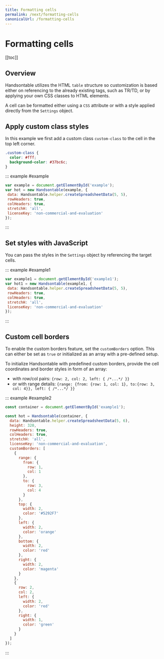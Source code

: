 ```yaml
---
title: Formatting cells
permalink: /next/formatting-cells
canonicalUrl: /formatting-cells
---
```


# Formatting cells

[[toc]]

## Overview

Handsontable utilizes the HTML `table` structure so customization is based either on referencing to the already existing tags, such as TR/TD, or by applying your own CSS classes to HTML elements.

A cell can be formatted either using a `CSS` attribute or with a style applied directly from the `Settings` object.

## Apply custom class styles

In this example we first add a custom class `custom-class` to the cell in the top left corner.

```css
.custom-class {
  color: #fff;
  background-color: #37bc6c;
}
```

::: example #example
```javascript
var example = document.getElementById('example');
var hot = new Handsontable(example, {
 data: Handsontable.helper.createSpreadsheetData(5, 5),
 rowHeaders: true,
 colHeaders: true,
 stretchH: 'all',
 licenseKey: 'non-commercial-and-evaluation'
});
```
:::

## Set styles with JavaScript

You can pass the styles in the `Settings` object by referencing the target cells.

::: example #example1
```javascript
var example1 = document.getElementById('example1');
var hot1 = new Handsontable(example1, {
 data: Handsontable.helper.createSpreadsheetData(5, 5),
 rowHeaders: true,
 colHeaders: true,
 stretchH: 'all',
 licenseKey: 'non-commercial-and-evaluation'
});
```
:::

## Custom cell borders

To enable the custom borders feature, set the `customBorders` option. This can either be set as `true` or initialized as an array with a pre-defined setup.

To initialize Handsontable with predefined custom borders, provide the cell coordinates and border styles in form of an array:

- with row/col pairs: `{row: 2, col: 2, left: { /*...*/ }}`
- or with range details: `{range: {from: {row: 1, col: 1}, to:{row: 3, col: 4}}, left: { /*...*/ }}`

::: example #example2
```js
const container = document.getElementById('example1');

const hot = Handsontable(container, {
  data: Handsontable.helper.createSpreadsheetData(5, 6),
  height: 320,
  rowHeaders: true,
  colHeaders: true,
  stretchH: 'all',
  licenseKey: 'non-commercial-and-evaluation',
  customBorders: [
    {
      range: {
        from: {
          row: 1,
          col: 1
        },
        to: {
          row: 3,
          col: 4
        }
      },
      top: {
        width: 2,
        color: '#5292F7'
      },
      left: {
        width: 2,
        color: 'orange'
      },
      bottom: {
        width: 2,
        color: 'red'
      },
      right: {
        width: 2,
        color: 'magenta'
      }
    },
    {
      row: 2,
      col: 2,
      left: {
        width: 2,
        color: 'red'
      },
      right: {
        width: 1,
        color: 'green'
      }
    }
  ]
});
```
:::
